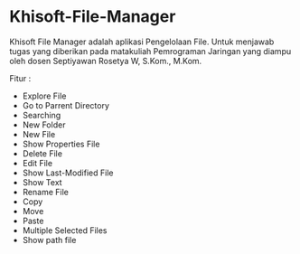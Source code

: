 # Khisoft-File-Manager

Khisoft File Manager adalah aplikasi Pengelolaan File. Untuk menjawab tugas yang diberikan pada matakuliah Pemrograman Jaringan yang diampu oleh dosen Septiyawan Rosetya W, S.Kom., M.Kom.

Fitur : 
- Explore File
- Go to Parrent Directory
- Searching
- New Folder
- New File
- Show Properties File
- Delete File
- Edit File
- Show Last-Modified File
- Show Text
- Rename File
- Copy
- Move
- Paste
- Multiple Selected Files
- Show path file
